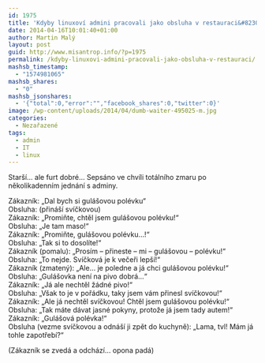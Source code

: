 ```yaml
---
id: 1975
title: 'Kdyby linuxoví admini pracovali jako obsluha v restauraci&#8230;'
date: 2014-04-16T10:01:40+01:00
author: Martin Malý
layout: post
guid: http://www.misantrop.info/?p=1975
permalink: /kdyby-linuxovi-admini-pracovali-jako-obsluha-v-restauraci/
mashsb_timestamp:
  - "1574981065"
mashsb_shares:
  - "0"
mashsb_jsonshares:
  - '{"total":0,"error":"","facebook_shares":0,"twitter":0}'
image: /wp-content/uploads/2014/04/dumb-waiter-495025-m.jpg
categories:
  - Nezařazené
tags:
  - admin
  - IT
  - linux
---
```

Starší&#8230; ale furt dobré&#8230; Sepsáno ve chvíli totálního zmaru po několikadenním jednání s adminy.

<!--more-->

Zákazník: &#8222;Dal bych si gulášovou polévku&#8220;  
Obsluha: (přináší svíčkovou)  
Zákazník: &#8222;Promiňte, chtěl jsem gulášovou polévku!&#8220;  
Obsluha: &#8222;Je tam maso!&#8220;  
Zákazník: &#8222;Promiňte, gulášovou polévku&#8230;!&#8220;  
Obsluha: &#8222;Tak si to dosolíte!&#8220;  
Zákazník (pomalu): &#8222;Prosím &#8211; přineste &#8211; mi &#8211; gulášovou &#8211; polévku!&#8220;  
Obsluha: &#8222;To nejde. Svíčková je k večeři lepší!&#8220;  
Zákazník (zmatený): &#8222;Ale&#8230; je poledne a já chci gulášovou polévku!&#8220;  
Obsluha: &#8222;Gulášovka není na pivo dobrá&#8230;&#8220;  
Zákazník: &#8222;Já ale nechtěl žádné pivo!&#8220;  
Obsluha: &#8222;Však to je v pořádku, taky jsem vám přinesl svíčkovou!&#8220;  
Zákazník: &#8222;Ale já nechtěl svíčkovou! Chtěl jsem gulášovou polévku!&#8220;  
Obsluha: &#8222;Tak máte dávat jasné pokyny, protože já jsem tady autem!&#8220;  
Zákazník: &#8222;Gulášová polévka!&#8220;  
Obsluha (vezme svíčkovou a odnáší ji zpět do kuchyně): &#8222;Lama, tvl! Mám já tohle zapotřebí?&#8220;

(Zákazník se zvedá a odchází&#8230; opona padá)